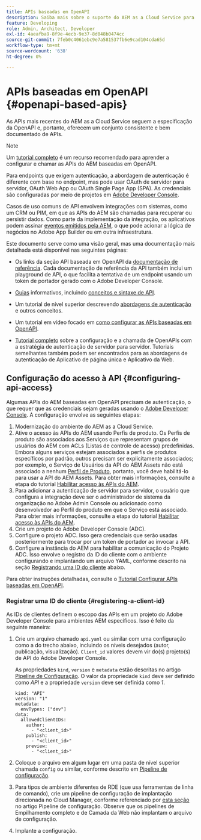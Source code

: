 ```yaml
---
title: APIs baseadas em OpenAPI
description: Saiba mais sobre o suporte do AEM as a Cloud Service para APIs baseadas em OpenAPI
feature: Developing
role: Admin, Architect, Developer
exl-id: 4aeafba9-8f9e-4ecb-9e37-8d048b0474cc
source-git-commit: 7feb0c4061ebc9e7a581537fb6e9cad104cda65d
workflow-type: tm+mt
source-wordcount: '638'
ht-degree: 0%

---
```


# APIs baseadas em OpenAPI {#openapi-based-apis}

As APIs mais recentes do AEM as a Cloud Service seguem a especificação da OpenAPI e, portanto, oferecem um conjunto consistente e bem documentado de APIs.

>[!NOTE]
>
> Um [tutorial completo](https://experienceleague.adobe.com/en/docs/experience-manager-learn/cloud-service/aem-apis/invoke-openapi-based-aem-apis) é um recurso recomendado para aprender a configurar e chamar as APIs do AEM baseadas em OpenAPI.

Para endpoints que exigem autenticação, a abordagem de autenticação é diferente com base no endpoint, mas pode usar OAuth de servidor para servidor, OAuth Web App ou OAuth Single Page App (SPA). As credenciais são configuradas por meio de projetos em [Adobe Developer Console](https://developer.adobe.com/developer-console/).

Casos de uso comuns de API envolvem integrações com sistemas, como um CRM ou PIM, em que as APIs do AEM são chamadas para recuperar ou persistir dados. Como parte da implementação da integração, os aplicativos podem assinar [eventos emitidos pela AEM](https://experienceleague.adobe.com/en/docs/experience-manager-learn/cloud-service/aem-eventing/overview), o que pode acionar a lógica de negócios no Adobe App Builder ou em outra infraestrutura.

Este documento serve como uma visão geral, mas uma documentação mais detalhada está disponível nas seguintes páginas:

* Os links da seção API baseada em OpenAPI da [documentação de referência](https://developer.adobe.com/experience-cloud/experience-manager-apis/). Cada documentação de referência da API também inclui um playground de API, o que facilita a tentativa de um endpoint usando um token de portador gerado com o Adobe Developer Console.

* [Guias](https://developer.adobe.com/experience-cloud/experience-manager-apis/guides/) informativos, incluindo [conceitos e sintaxe de API](https://developer.adobe.com/experience-cloud/experience-manager-apis/guides/how-to/).

* Um tutorial de nível superior descrevendo [abordagens de autenticação](https://experienceleague.adobe.com/en/docs/experience-manager-learn/cloud-service/aem-apis/openapis/overview#authentication-support) e outros conceitos.

* Um tutorial em vídeo focado em [como configurar as APIs baseadas em OpenAPI](https://experienceleague.adobe.com/en/docs/experience-manager-learn/cloud-service/aem-apis/openapis/setup).

* [Tutorial completo](https://experienceleague.adobe.com/en/docs/experience-manager-learn/cloud-service/aem-apis/invoke-openapi-based-aem-apis) sobre a configuração e a chamada de OpenAPIs com a estratégia de autenticação de servidor para servidor. Tutoriais semelhantes também podem ser encontrados para as abordagens de autenticação de Aplicativo de página única e Aplicativo da Web.

## Configuração do acesso à API {#configuring-api-access}

Algumas APIs do AEM baseadas em OpenAPI precisam de autenticação, o que requer que as credenciais sejam geradas usando o [Adobe Developer Console](https://developer.adobe.com/developer-console/). A configuração envolve as seguintes etapas:

1. Modernização do ambiente do AEM as a Cloud Service.
1. Ative o acesso às APIs do AEM usando Perfis de produto. Os Perfis de produto são associados aos Serviços que representam grupos de usuários do AEM com ACLs (Listas de controle de acesso) predefinidas. Embora alguns serviços estejam associados a perfis de produtos específicos por padrão, outros precisam ser explicitamente associados; por exemplo, o Serviço de Usuários da API do AEM Assets não está associado a nenhum [Perfil de Produto](/help/onboarding/aem-cs-team-product-profiles.md#aem-product-profiles), portanto, você deve habilitá-lo para usar a API do AEM Assets. Para obter mais informações, consulte a etapa do tutorial [Habilitar acesso às APIs do AEM](https://experienceleague.adobe.com/en/docs/experience-manager-learn/cloud-service/aem-apis/openapis/setup#enable-aem-apis-access).
1. Para adicionar a autenticação de servidor para servidor, o usuário que configura a integração deve ser o administrador de sistema da organização no Adobe Admin Console ou adicionado como desenvolvedor ao Perfil do produto em que o Serviço está associado. Para obter mais informações, consulte a etapa do tutorial [Habilitar acesso às APIs do AEM](https://experienceleague.adobe.com/en/docs/experience-manager-learn/cloud-service/aem-apis/openapis/setup#enable-aem-apis-access).
1. Crie um projeto do Adobe Developer Console (ADC).
1. Configure o projeto ADC. Isso gera credenciais que serão usadas posteriormente para trocar por um token de portador ao invocar a API.
1. Configure a instância do AEM para habilitar a comunicação do Projeto ADC. Isso envolve o registro da ID do cliente com o ambiente configurando e implantando um arquivo YAML, conforme descrito na seção [Registrando uma ID do cliente](#registering-a-client-id) abaixo.

Para obter instruções detalhadas, consulte o [Tutorial Configurar APIs baseadas em OpenAPI](https://experienceleague.adobe.com/en/docs/experience-manager-learn/cloud-service/aem-apis/openapis/setup).

### Registrar uma ID do cliente {#registering-a-client-id}

As IDs de clientes definem o escopo das APIs em um projeto do Adobe Developer Console para ambientes AEM específicos. Isso é feito da seguinte maneira:

1. Crie um arquivo chamado `api.yaml` ou similar com uma configuração como a do trecho abaixo, incluindo os níveis desejados (autor, publicação, visualização). `Client_id` valores devem vir do(s) projeto(s) de API do Adobe Developer Console.

   As propriedades `kind`, `version` e `metadata` estão descritas no artigo [Pipeline de Configuração](/help/operations/config-pipeline.md#common-syntax). O valor da propriedade `kind` deve ser definido como *API* e a propriedade `version` deve ser definida como *1*.

   ```
   kind: "API"
   version: "1"
   metadata:
     envTypes: ["dev"]
   data:
     allowedClientIDs:
       author:
         - "<client_id>"
       publish:
         - "<client_id>"
       preview:
         - "<client_id>"
   ```

1. Coloque o arquivo em algum lugar em uma pasta de nível superior chamada `config` ou similar, conforme descrito em [Pipeline de configuração](/help/operations/config-pipeline.md#folder-structure).
1. Para tipos de ambiente diferentes de RDE (que usa ferramentas de linha de comando), crie um pipeline de configuração de implantação direcionada no Cloud Manager, conforme referenciado por [esta seção](/help/operations/config-pipeline.md#creating-and-managing) no artigo Pipeline de configuração. Observe que os pipelines de Empilhamento completo e de Camada da Web não implantam o arquivo de configuração.
1. Implante a configuração.
